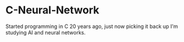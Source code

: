 # C-Neural-Network
Started programming in C 20 years ago, just now picking it back up
I'm studying AI and neural networks.
